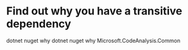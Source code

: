 # Find out why you have a transitive dependency
dotnet nuget why <package>
dotnet nuget why Microsoft.CodeAnalysis.Common
